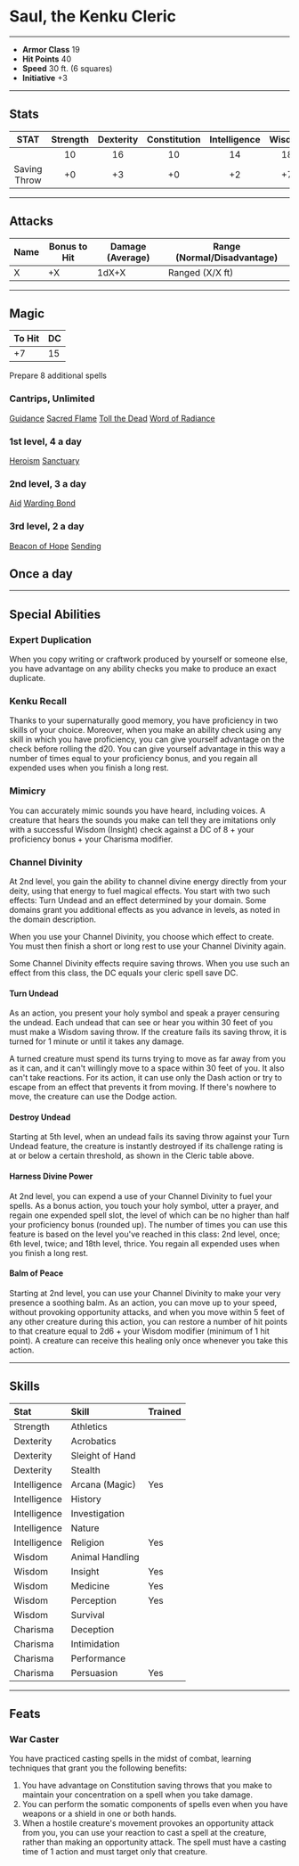 # Saul, the Kenku Cleric
___
- **Armor Class** 19
- **Hit Points** 40
- **Speed** 30 ft. (6 squares)
- **Initiative** +3
___
## Stats
|STAT|Strength|Dexterity|Constitution|Intelligence|Wisdom|Charisma|
|:---:|:---:|:---:|:---:|:---:|:---:|:---:|
||10|16|10|14|18|8|
|Saving Throw|+0|+3|+0|+2|+7|+2|
___
## Attacks
|Name|Bonus to Hit|Damage (Average)|Range (Normal/Disadvantage)|
|--|--|--|--|
|X|+X|1dX+X|Ranged (X/X ft)|
___
## Magic
|To Hit|DC|
|--|--|
|+7|15|
Prepare 8 additional spells
### Cantrips, Unlimited
[Guidance](https://5e.tools/spells.html#guidance_phb)
[Sacred Flame](https://5e.tools/spells.html#sacred%20flame_phb)
[Toll the Dead](https://5e.tools/spells.html#toll%20the%20dead_xge)
[Word of Radiance](https://5e.tools/spells.html#word%20of%20radiance_xge)
### 1st level, 4 a day
[Heroism](https://5e.tools/spells.html#heroism_phb)
[Sanctuary](https://5e.tools/spells.html#sanctuary_phb)
### 2nd level, 3 a day
[Aid](https://5e.tools/spells.html#aid_phb)
[Warding Bond](https://5e.tools/spells.html#warding%20bond_phb)
### 3rd level, 2 a day
[Beacon of Hope](https://5e.tools/spells.html#beacon%20of%20hope_phb)
[Sending](https://5e.tools/spells.html#sending_phb)
## Once a day
___
## Special Abilities
### Expert Duplication
When you copy writing or craftwork produced by yourself or someone else, you have advantage on any ability checks you make to produce an exact duplicate.
### Kenku Recall
Thanks to your supernaturally good memory, you have proficiency in two skills of your choice.
Moreover, when you make an ability check using any skill in which you have proficiency, you can give yourself advantage on the check before rolling the d20. You can give yourself advantage in this way a number of times equal to your proficiency bonus, and you regain all expended uses when you finish a long rest.
### Mimicry
You can accurately mimic sounds you have heard, including voices. A creature that hears the sounds you make can tell they are imitations only with a successful Wisdom (Insight) check against a DC of 8 + your proficiency bonus + your Charisma modifier.
### Channel Divinity
At 2nd level, you gain the ability to channel divine energy directly from your deity, using that energy to fuel magical effects. You start with two such effects: Turn Undead and an effect determined by your domain. Some domains grant you additional effects as you advance in levels, as noted in the domain description.

When you use your Channel Divinity, you choose which effect to create. You must then finish a short or long rest to use your Channel Divinity again.

Some Channel Divinity effects require saving throws. When you use such an effect from this class, the DC equals your cleric spell save DC.

#### Turn Undead
As an action, you present your holy symbol and speak a prayer censuring the undead. Each undead that can see or hear you within 30 feet of you must make a Wisdom saving throw. If the creature fails its saving throw, it is turned for 1 minute or until it takes any damage.

A turned creature must spend its turns trying to move as far away from you as it can, and it can't willingly move to a space within 30 feet of you. It also can't take reactions. For its action, it can use only the Dash action or try to escape from an effect that prevents it from moving. If there's nowhere to move, the creature can use the Dodge action.

#### Destroy Undead
Starting at 5th level, when an undead fails its saving throw against your Turn Undead feature, the creature is instantly destroyed if its challenge rating is at or below a certain threshold, as shown in the Cleric table above.

#### Harness Divine Power 
At 2nd level, you can expend a use of your Channel Divinity to fuel your spells. As a bonus action, you touch your holy symbol, utter a prayer, and regain one expended spell slot, the level of which can be no higher than half your proficiency bonus (rounded up). The number of times you can use this feature is based on the level you've reached in this class: 2nd level, once; 6th level, twice; and 18th level, thrice. You regain all expended uses when you finish a long rest.

#### Balm of Peace
Starting at 2nd level, you can use your Channel Divinity to make your very presence a soothing balm. As an action, you can move up to your speed, without provoking opportunity attacks, and when you move within 5 feet of any other creature during this action, you can restore a number of hit points to that creature equal to 2d6 + your Wisdom modifier (minimum of 1 hit point). A creature can receive this healing only once whenever you take this action.
___
## Skills
|Stat|Skill|Trained|
|:--|:--|--|
|Strength|Athletics||
|Dexterity|Acrobatics||
|Dexterity|Sleight of Hand||
|Dexterity|Stealth||
|Intelligence|Arcana (Magic)|Yes|
|Intelligence|History||
|Intelligence|Investigation||
|Intelligence|Nature||
|Intelligence|Religion|Yes|
|Wisdom|Animal Handling||
|Wisdom|Insight|Yes|
|Wisdom|Medicine|Yes|
|Wisdom|Perception|Yes|
|Wisdom|Survival||
|Charisma|Deception||
|Charisma|Intimidation||
|Charisma|Performance||
|Charisma|Persuasion|Yes|
___
## Feats
### War Caster
You have practiced casting spells in the midst of combat, learning techniques that grant you the following benefits:
1) You have advantage on Constitution saving throws that you make to maintain your concentration on a spell when you take damage.
1) You can perform the somatic components of spells even when you have weapons or a shield in one or both hands.
1) When a hostile creature's movement provokes an opportunity attack from you, you can use your reaction to cast a spell at the creature, rather than making an opportunity attack. The spell must have a casting time of 1 action and must target only that creature.


